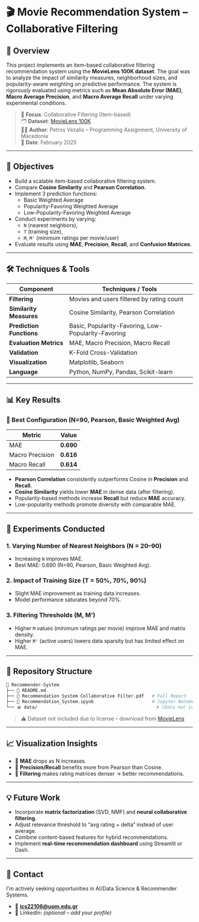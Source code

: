 
# 🎬 Movie Recommendation System – Collaborative Filtering

## 📌 Overview

This project implements an item-based collaborative filtering recommendation system using the **MovieLens 100K dataset**. The goal was to analyze the impact of similarity measures, neighborhood sizes, and popularity-aware weighting on predictive performance. The system is rigorously evaluated using metrics such as **Mean Absolute Error (MAE)**, **Macro Average Precision**, and **Macro Average Recall** under varying experimental conditions.

> 🎯 **Focus**: Collaborative Filtering (Item-based)  
> 🗂️ **Dataset**: [MovieLens 100K](https://grouplens.org/datasets/movielens/100k/)  
> 👨‍💻 **Author**: Petros Vezalis – Programming Assignment, University of Macedonia  
> 📅 **Date**: February 2025

---

## 🎯 Objectives

- Build a scalable item-based collaborative filtering system.
- Compare **Cosine Similarity** and **Pearson Correlation**.
- Implement 3 prediction functions:
  - Basic Weighted Average
  - Popularity-Favoring Weighted Average
  - Low-Popularity-Favoring Weighted Average
- Conduct experiments by varying:
  - `N` (nearest neighbors),
  - `T` (training size),
  - `M`, `M'` (minimum ratings per movie/user)
- Evaluate results using **MAE**, **Precision**, **Recall**, and **Confusion Matrices**.

---

## 🛠 Techniques & Tools

| Component | Techniques / Tools |
|----------|---------------------|
| **Filtering** | Movies and users filtered by rating count |
| **Similarity Measures** | Cosine Similarity, Pearson Correlation |
| **Prediction Functions** | Basic, Popularity-Favoring, Low-Popularity-Favoring |
| **Evaluation Metrics** | MAE, Macro Precision, Macro Recall |
| **Validation** | K-Fold Cross-Validation |
| **Visualization** | Matplotlib, Seaborn |
| **Language** | Python, NumPy, Pandas, Scikit-learn |

---

## 📊 Key Results

### 🔢 Best Configuration (N=90, Pearson, Basic Weighted Avg)
| Metric | Value |
|--------|-------|
| MAE    | **0.690** |
| Macro Precision | **0.616** |
| Macro Recall | **0.614** |

- **Pearson Correlation** consistently outperforms Cosine in **Precision** and **Recall**.
- **Cosine Similarity** yields lower **MAE** in dense data (after filtering).
- Popularity-based methods increase **Recall** but reduce **MAE** accuracy.
- Low-popularity methods promote diversity with comparable MAE.

---

## 🧪 Experiments Conducted

### 1. **Varying Number of Nearest Neighbors (N = 20–90)**
- Increasing `N` improves MAE.
- Best MAE: 0.690 (N=90, Pearson, Basic Weighted Avg).

### 2. **Impact of Training Size (T = 50%, 70%, 90%)**
- Slight MAE improvement as training data increases.
- Model performance saturates beyond 70%.

### 3. **Filtering Thresholds (M, M')**
- Higher `M` values (minimum ratings per movie) improve MAE and matrix density.
- Higher `M'` (active users) lowers data sparsity but has limited effect on MAE.

---

## 📂 Repository Structure

```bash
📁 Recommender-System
├── 📄 README.md
├── 📄 Recommendation System Collaborative Filter.pdf   # Full Report
├── 📄 Recommendation_System.ipynb                      # Jupyter Notebook with code
└── 📊 data/                                             # (Data not included)
```

> ⚠️ Dataset not included due to license – download from [MovieLens](https://grouplens.org/datasets/movielens/100k/)

---

## 📈 Visualization Insights

- 📌 **MAE** drops as N increases.
- 📌 **Precision/Recall** benefits more from Pearson than Cosine.
- 📌 **Filtering** makes rating matrices denser → better recommendations.

---

## 💡 Future Work

- Incorporate **matrix factorization** (SVD, NMF) and **neural collaborative filtering**.
- Adjust relevance threshold to “avg rating + delta” instead of user average.
- Combine content-based features for hybrid recommendations.
- Implement **real-time recommendation dashboard** using Streamlit or Dash.

---

## 🤝 Contact

I'm actively seeking opportunities in AI/Data Science & Recommender Systems.

- 📧 **ics22106@uom.edu.gr**
- 💼 LinkedIn: *(optional – add your profile)*

